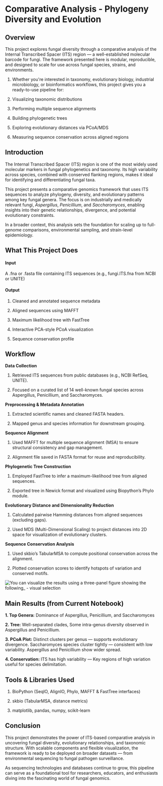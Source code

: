 # Comparative Analysis - Phylogeny Diversity and Evolution

## Overview
This project explores fungal diversity through a comparative analysis of the Internal Transcribed Spacer (ITS) region — a well-established molecular barcode for fungi. The framework presented here is modular, reproducible, and designed to scale for use across fungal species, strains, and environments.

1. Whether you're interested in taxonomy, evolutionary biology, industrial microbiology, or bioinformatics workflows, this project gives you a ready-to-use pipeline for:

2. Visualizing taxonomic distributions

3. Performing multiple sequence alignments

4. Building phylogenetic trees

5. Exploring evolutionary distances via PCoA/MDS

6. Measuring sequence conservation across aligned regions

## Introduction
The Internal Transcribed Spacer (ITS) region is one of the most widely used molecular markers in fungal phylogenetics and taxonomy. Its high variability across species, combined with conserved flanking regions, makes it ideal for identifying and differentiating fungal taxa.

This project presents a comparative genomics framework that uses ITS sequences to analyze phylogeny, diversity, and evolutionary patterns among key fungal genera. The focus is on industrially and medically relevant fungi, _Aspergillus_, _Penicillium_, and _Saccharomyces_, enabling insights into their genetic relationships, divergence, and potential evolutionary constraints.

In a broader context, this analysis sets the foundation for scaling up to full-genome comparisons, environmental sampling, and strain-level epidemiology.

## What This Project Does
#### Input
A .fna or .fasta file containing ITS sequences (e.g., fungi.ITS.fna from NCBI or UNITE)

#### Output
1. Cleaned and annotated sequence metadata

2. Aligned sequences using MAFFT

3. Maximum likelihood tree with FastTree

4. Interactive PCA-style PCoA visualization

5. Sequence conservation profile

## Workflow
**Data Collection**

1. Retrieved ITS sequences from public databases (e.g., NCBI RefSeq, UNITE).

2. Focused on a curated list of 14 well-known fungal species across Aspergillus, Penicillium, and Saccharomyces.

**Preprocessing & Metadata Annotation**

1. Extracted scientific names and cleaned FASTA headers.

2. Mapped genus and species information for downstream grouping.

**Sequence Alignment**

1. Used MAFFT for multiple sequence alignment (MSA) to ensure structural consistency and gap management.

2. Alignment file saved in FASTA format for reuse and reproducibility.

**Phylogenetic Tree Construction**

1. Employed FastTree to infer a maximum-likelihood tree from aligned sequences.

2. Exported tree in Newick format and visualized using Biopython’s Phylo module.

**Evolutionary Distance and Dimensionality Reduction**

1. Calculated pairwise Hamming distances from aligned sequences (excluding gaps).

2. Used MDS (Multi-Dimensional Scaling) to project distances into 2D space for visualization of evolutionary clusters.

**Sequence Conservation Analysis**

1. Used skbio’s TabularMSA to compute positional conservation across the alignment.

2. Plotted conservation scores to identify hotspots of variation and conserved motifs.

![You can visualize the results using a three-panel figure showing the following_ - visual selection](https://github.com/user-attachments/assets/01985834-76a1-4876-8ff2-0e31b0ed920b)


## Main Results (from Current Notebook)
**1. Top Genera:**	Dominance of Aspergillus, Penicillium, and Saccharomyces

**2. Tree:**	Well-separated clades, Some intra-genus diversity observed in Aspergillus and Penicillium.

**3. PCoA Plot:**	Distinct clusters per genus — supports evolutionary divergence. Saccharomyces species cluster tightly — consistent with low variability. Aspergillus and Penicillium show wider spread.

**4. Conservation:**	ITS has high variability — Key regions of high variation useful for species delimitation.

## Tools & Libraries Used
1. BioPython (SeqIO, AlignIO, Phylo, MAFFT & FastTree interfaces)

2. skbio (TabularMSA, distance metrics)

3. matplotlib, pandas, numpy, scikit-learn

## Conclusion
This project demonstrates the power of ITS-based comparative analysis in uncovering fungal diversity, evolutionary relationships, and taxonomic structure. With scalable components and flexible visualization, the framework is ready to be deployed on broader datasets — from environmental sequencing to fungal pathogen surveillance.

As sequencing technologies and databases continue to grow, this pipeline can serve as a foundational tool for researchers, educators, and enthusiasts diving into the fascinating world of fungal genomics.

